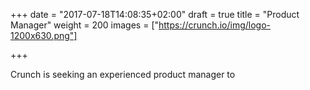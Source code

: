 +++
date = "2017-07-18T14:08:35+02:00"
draft = true
title = "Product Manager"
weight = 200
images = ["https://crunch.io/img/logo-1200x630.png"]


+++

Crunch is seeking an experienced product manager to
